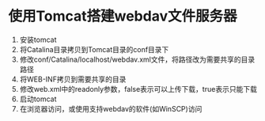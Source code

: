 使用Tomcat搭建webdav文件服务器
==============================

1. 安装tomcat
2. 将Catalina目录拷贝到Tomcat目录的conf目录下
3. 修改conf/Catalina/localhost/webdav.xml文件，将路径改为需要共享的目录路径
4. 将WEB-INF拷贝到需要共享的目录
5. 修改web.xml中的readonly参数，false表示可以上传下载，true表示只能下载
6. 启动tomcat
7. 在浏览器访问，或使用支持webdav的软件(如WinSCP)访问






